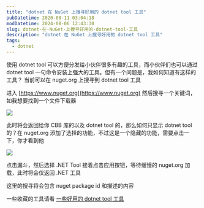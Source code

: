 ```yaml
---
title: "dotnet 在 NuGet 上搜寻好用的 dotnet tool 工具"
pubDatetime: 2020-08-11 03:04:18
modDatetime: 2024-08-06 12:43:30
slug: dotnet-在-NuGet-上搜寻好用的-dotnet-tool-工具
description: "dotnet 在 NuGet 上搜寻好用的 dotnet tool 工具"
tags:
  - dotnet
---
```





使用 dotnet tool 可以方便分发给小伙伴很多有趣的工具，而小伙伴们也可以通过 dotnet tool 一句命令安装上强大的工具。但有一个问题是，我如何知道有这样的工具？ 当前可以在 nuget.org 上搜寻到 dotnet tool 工具

<!--more-->


<!-- CreateTime:2020/8/11 11:04:18 -->



进入 [https://www.nuget.org](https://www.nuget.org) 然后搜寻一个关键词，如我想要找到一个文件下载器

<!-- ![](images/img-dotnet 在 NuGet 上搜寻好用的 dotnet tool 工具1.png) -->

![](images/img-lindexi%2F202081111835319.jpg)

此时将会返回给你 CBB 库的以及 dotnet tool 的，那么如何只显示 dotnet tool 的？在 nuget.org 添加了选择的功能，不过这是一个隐藏的功能，需要点击一下，你才看到他

<!-- ![](images/img-dotnet 在 NuGet 上搜寻好用的 dotnet tool 工具2.png) -->

![](images/img-lindexi%2F2020811118339825.jpg)

点击漏斗，然后选择 .NET Tool 接着点击应用按钮，等待缓慢的 nuget.org 加载，此时将会仅返回 .NET 工具

这里的搜寻将会包含 nuget package id 和描述的内容

一些收藏的工具请看 [一些好用的 dotnet tool 工具](https://blog.lindexi.com/post/%E4%B8%80%E4%BA%9B%E5%A5%BD%E7%94%A8%E7%9A%84-dotnet-tool-%E5%B7%A5%E5%85%B7.html)

